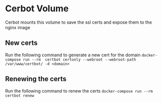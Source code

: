 # Cerbot Volume

Cerbot mounts this volume to save the ssl certs and expose them to the nginx image

## New certs
Run the following command to generate a new cert for the domain
`docker-compose run --rm  certbot certonly --webroot --webroot-path /var/www/certbot/ -d <domain>`

## Renewing the certs
Run the following command to renew the certs
`docker-compose run --rm certbot renew`
